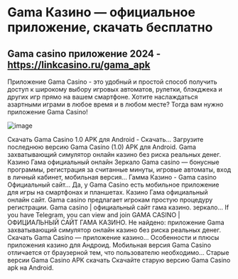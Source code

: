 # Gama Казино — официальное приложение, скачать бесплатно

## Gama casino приложение 2024 - https://linkcasino.ru/gama_apk

Приложение Gama Casino - это удобный и простой способ получить доступ к широкому выбору игровых автоматов, рулетки, блэкджека и других игр прямо на вашем смартфоне. Хотите наслаждаться азартными играми в любое время и в любом месте? Тогда вам нужно приложение Gama Casino!

![image](https://github.com/user-attachments/assets/37d4b432-43a6-4814-b110-e2282dc36482)

Скачать Gama Casino 1.0 APK для Android - Скачать... Загрузите последнюю версию Gama Casino (1.0) APK для Android. Gama захватывающий симулятор онлайн казино без риска реальных денег.
Казино Гама официальный онлайн Зеркало Gama casino — бонусные программы, регистрация за считанные минуты, игровые автоматы, вход в личный кабинет, мобильная версия...
Гамма Казино - Gama casino Официальный сайт... Да, у Gama Casino есть мобильное приложение для игры на смартфонах и планшетах. Казино Гама официальный онлайн сайт. Gama casino предлагает игрокам простую процедуру регистрации.
Gama casino | официальный сайт гама казино. зеркало... If you have Telegram, you can view and join GAMA CASINO | ОФИЦИАЛЬНЫЙ САЙТ ГАМА КАЗИНО. Не найдено: приложение Gama захватывающий симулятор онлайн казино без риска реальных денег.
Скачать Gama Casino — приложение казино... Особенности и плюсы приложения казино для Андроид. Мобильная версия Gama Casino отличается от браузерной тем, что пользователю необходимо... Старые версии Gama Casino APK скачать Скачайте старую версию Gama Casino apk на Android.
